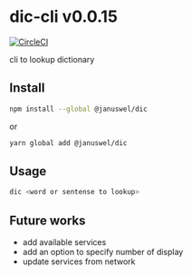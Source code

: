 dic-cli v0.0.15
===

[![CircleCI](https://circleci.com/gh/januswel/dic/tree/master.svg?style=svg)](https://circleci.com/gh/januswel/dic/tree/master)

cli to lookup dictionary

Install
---

```sh
npm install --global @januswel/dic
```

or

```sh
yarn global add @januswel/dic
```

Usage
---

```sh
dic <word or sentense to lookup>
```

Future works
---

- add available services
- add an option to specify number of display
- update services from network
